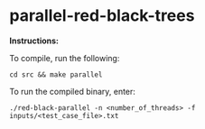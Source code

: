 # parallel-red-black-trees

**Instructions:**

To compile, run the following:

`cd src && make parallel`

To run the compiled binary, enter:

`./red-black-parallel -n <number_of_threads> -f inputs/<test_case_file>.txt`